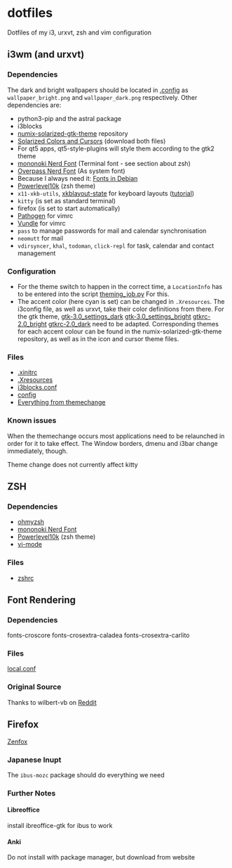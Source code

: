 # dotfiles
Dotfiles of my i3, urxvt, zsh and vim configuration

## i3wm (and urxvt)
### Dependencies
The dark and bright wallpapers should be located in [.config](Home/.config/) as `wallpaper_bright.png` and `wallpaper_dark.png` respectively.
Other dependencies are:
- python3-pip and the astral package
- i3blocks
- [numix-solarized-gtk-theme](https://github.com/Ferdi265/numix-solarized-gtk-theme) repository
- [Solarized Colors and Cursors](https://www.gnome-look.org/p/1312499/) (download both files)
- For qt5 apps, qt5-style-plugins will style them according to the gtk2 theme
- [mononoki Nerd Font](http://www.nerdfonts.com/font-downloads) (Terminal font - see section about zsh)
- [Overpass Nerd Font](http://www.nerdfonts.com/font-downloads) (As system font)
- Because I always need it: [Fonts in Debian](https://wiki.debian.org/fonts)
- [Powerlevel10k](https://github.com/romkatv/powerlevel10k) (zsh theme)
- `x11-xkb-utils`, [xkblayout-state](https://github.com/nonpop/xkblayout-state) for keyboard layouts ([tutorial](https://www.codingunicorns.com/blog/2016/09/30/Language-indicator-in-i3wm/))
- `kitty` (is set as standard terminal)
- firefox (is set to start automatically)
- [Pathogen](http://github.com/tpope/vim-pathogen) for vimrc
- [Vundle](http://github.com/VundleVim/Vundle.vim) for vimrc
- `pass` to manage passwords for mail and calendar synchronisation
- `neomutt` for mail
- `vdirsyncer`, `khal`, `todoman`, `click-repl`  for task, calendar and contact management
### Configuration
- For the theme switch to happen in the correct time, a `LocationInfo` has to be entered into the script [theming_job.py](Home/.config/themechange/theming_job.py) For this.
- The accent color (here cyan is set) can be changed in `.Xresources`. The i3config file, as well as urxvt, take their color definitions from there. For the gtk theme, 
[gtk-3.0_settings_dark](Home/.config/themechange/gtk-3.0_settings_dark)
[gtk-3.0_settings_bright](Home/.config/themechange/gtk-3.0_settings_bright)
[gtkrc-2.0_bright](Home/.config/themechange/gtkrc-2.0_bright)
[gtkrc-2.0_dark](Home/.config/themechange/gtkrc-2.0_dark)
need to be adapted. Corresponding themes for each accent colour can be found in the numix-solarized-gtk-theme repository, as well as in the icon and cursor theme files.
### Files
- [.xinitrc](Home/.xinitrc)
- [.Xresources](Home/.Xresources)
- [i3blocks.conf](Home/.config/i3blocks.conf)
- [config](Home/.config/i3/config)
- [Everything from themechange](Home/.config/themechange/)
### Known issues
When the themechange occurs most applications need to be relaunched in order for it to take effect. The Window borders, dmenu and i3bar change immediately, though.

Theme change does not currently affect kitty
## ZSH
### Dependencies
- [ohmyzsh](https://github.com/ohmyzsh/ohmyzsh)
- [mononoki Nerd Font](www.nerdfonts.com/font-downloads)
- [Powerlevel10k](https://github.com/romkatv/powerlevel10k) (zsh theme)
- [vi-mode](https://github.com/Nyquase/vi-mode)
### Files
- [zshrc](Home/.zshrc)

## Font Rendering
### Dependencies
fonts-croscore fonts-crosextra-caladea fonts-crosextra-carlito
### Files
[local.conf](/etc/fonts/local.conf)
### Original Source
Thanks to wilbert-vb on
[Reddit](https://www.reddit.com/r/debian/comments/5sookn/how_to_get_the_perfect_rendering_font_in_debian/)

## Firefox
[Zenfox](https://addons.mozilla.org/en-US/firefox/addon/zen-fox/)

### Japanese Inupt
The
`ibus-mozc` package should do everything we need

### Further Notes
#### Libreoffice
install ibreoffice-gtk for ibus to work

#### Anki
Do not install with package manager, but download from website
